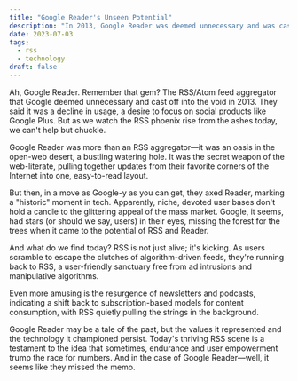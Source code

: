 ```yaml
---
title: "Google Reader's Unseen Potential"
description: "In 2013, Google Reader was deemed unnecessary and was cast off into the void. But as users scramble to escape the clutches of algorithm-driven feeds, they’re running back to RSS."
date: 2023-07-03
tags:
  - rss
  - technology
draft: false
---
```



Ah, Google Reader. Remember that gem? The RSS/Atom feed aggregator that Google deemed unnecessary and cast off into the void in 2013. They said it was a decline in usage, a desire to focus on social products like Google Plus. But as we watch the RSS phoenix rise from the ashes today, we can't help but chuckle.

Google Reader was more than an RSS aggregator—it was an oasis in the open-web desert, a bustling watering hole. It was the secret weapon of the web-literate, pulling together updates from their favorite corners of the Internet into one, easy-to-read layout.

But then, in a move as Google-y as you can get, they axed Reader, marking a "historic" moment in tech. Apparently, niche, devoted user bases don't hold a candle to the glittering appeal of the mass market. Google, it seems, had stars (or should we say, users) in their eyes, missing the forest for the trees when it came to the potential of RSS and Reader.

And what do we find today? RSS is not just alive; it's kicking. As users scramble to escape the clutches of algorithm-driven feeds, they're running back to RSS, a user-friendly sanctuary free from ad intrusions and manipulative algorithms. 

Even more amusing is the resurgence of newsletters and podcasts, indicating a shift back to subscription-based models for content consumption, with RSS quietly pulling the strings in the background. 

Google Reader may be a tale of the past, but the values it represented and the technology it championed persist. Today's thriving RSS scene is a testament to the idea that sometimes, endurance and user empowerment trump the race for numbers. And in the case of Google Reader—well, it seems like they missed the memo.